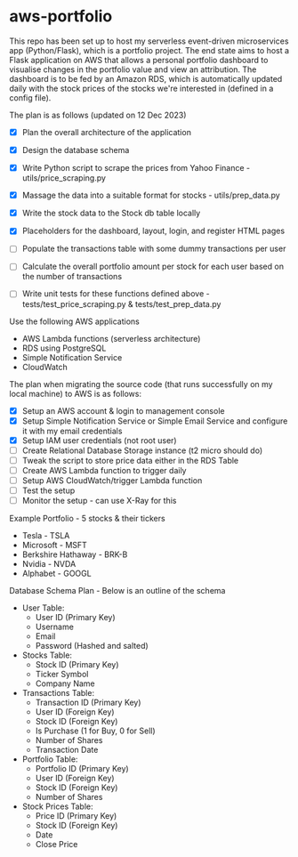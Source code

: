 # aws-portfolio
This repo has been set up to host my serverless event-driven microservices app (Python/Flask), which is a portfolio project.
The end state aims to host a Flask application on AWS that allows a personal portfolio dashboard to visualise changes in the portfolio value and view an attribution. The dashboard is to be fed by an Amazon RDS, which is automatically updated daily with the stock prices of the stocks we're interested in (defined in a config file). 

The plan is as follows (updated on 12 Dec 2023)
- [X] Plan the overall architecture of the application
- [X] Design the database schema
- [X] Write Python script to scrape the prices from Yahoo Finance - utils/price_scraping.py
- [X] Massage the data into a suitable format for stocks - utils/prep_data.py
- [X] Write the stock data to the Stock db table locally
- [X] Placeholders for the dashboard, layout, login, and register HTML pages
- [ ] Populate the transactions table with some dummy transactions per user
- [ ] Calculate the overall portfolio amount per stock for each user based on the number of transactions
- [ ] Write unit tests for these functions defined above - tests/test_price_scraping.py & tests/test_prep_data.py


Use the following AWS applications 
- AWS Lambda functions (serverless architecture)
- RDS using PostgreSQL 
- Simple Notification Service
- CloudWatch

The plan when migrating the source code (that runs successfully on my local machine) to AWS is as follows:
- [X] Setup an AWS account & login to management console
- [X] Setup Simple Notification Service or Simple Email Service and configure it with my email credentials
- [X] Setup IAM user credentials (not root user)
- [ ] Create Relational Database Storage instance (t2 micro should do)
- [ ] Tweak the script to store price data either in the RDS Table
- [ ] Create AWS Lambda function to trigger daily
- [ ] Setup AWS CloudWatch/trigger Lambda function
- [ ] Test the setup
- [ ] Monitor the setup - can use X-Ray for this

Example Portfolio - 5 stocks & their tickers
- Tesla - TSLA
- Microsoft - MSFT
- Berkshire Hathaway - BRK-B
- Nvidia - NVDA
- Alphabet - GOOGL

Database Schema Plan - Below is an outline of the schema
- User Table:
    - User ID (Primary Key) 
    - Username
    - Email
    - Password (Hashed and salted)
- Stocks Table:
    - Stock ID (Primary Key)
    - Ticker Symbol
    - Company Name
- Transactions Table:
    - Transaction ID (Primary Key)
    - User ID (Foreign Key)
    - Stock ID (Foreign Key)
    - Is Purchase (1 for Buy, 0 for Sell)
    - Number of Shares
    - Transaction Date
- Portfolio Table:
    - Portfolio ID (Primary Key)
    - User ID (Foreign Key)
    - Stock ID (Foreign Key)
    - Number of Shares
- Stock Prices Table:
    - Price ID (Primary Key)
    - Stock ID (Foreign Key)
    - Date
    - Close Price

